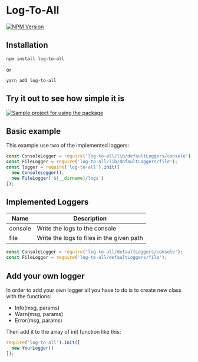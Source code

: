 # Log-To-All
[![NPM Version](https://img.shields.io/npm/v/log-to-all.svg?branch=master)](https://www.npmjs.com/package/log-to-all)

## Installation

```
npm install log-to-all
```

or

```
yarn add log-to-all
```

## Try it out to see how simple it is

[![Sample project for using the package](https://codesandbox.io/static/img/play-codesandbox.svg)](https://codesandbox.io/s/node-js-jvwuf)

## Basic example
This example use two of the implemented loggers:

``` js
const ConsoleLogger = require('log-to-all/lib/defaultLoggers/console');
const FileLogger = require('log-to-all/lib/defaultLoggers/file');
const logger = require('log-to-all').init([
  new ConsoleLogger(),
  new FileLogger(`${__dirname}/logs`)
]);
```

## Implemented Loggers

Name| Description
-------|-------------------
console | Write the logs to the console
file | Write the logs to files in the given path

``` js
const ConsoleLogger = require('log-to-all/defaultLoggers/console');
const FileLogger = require('log-to-all/defaultLoggers/file');
```

## Add your own logger
In order to add your own logger all you have to do is to create new class with the functions:

- Info(msg, params)
- Warn(msg, params)
- Error(msg, params)

Then add it to the array of init function like this:

``` js
require('log-to-all').init([
  new YourLogger()
]);
```
